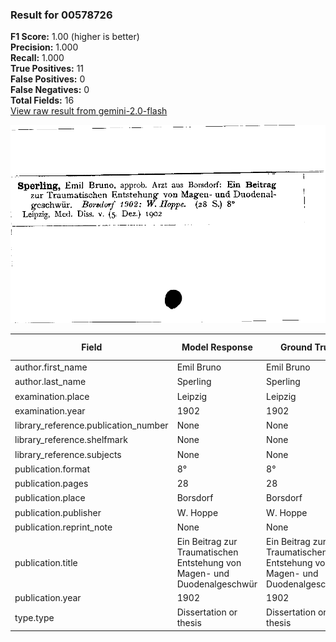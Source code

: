 ### Result for 00578726
**F1 Score:** 1.00 (higher is better)<br>**Precision:** 1.000<br>**Recall:** 1.000<br>**True Positives:** 11<br>**False Positives:** 0<br>**False Negatives:** 0<br>**Total Fields:** 16<br>[View raw result from gemini-2.0-flash](https://github.com/RISE-UNIBAS/humanities_data_benchmark/blob/main/results/2025-09-02/T0151/request_T0151_00578726.json)

<img src="https://github.com/RISE-UNIBAS/humanities_data_benchmark/blob/main/benchmarks/zettelkatalog/images/00578726.jpg?raw=true" alt="00578726" width="600px">

| Field | Model Response | Ground Truth | Fuzzy Score | Match |
|-------|----------------|--------------|-------------|-------|
| author.first_name | Emil Bruno | Emil Bruno | 1.000 | ✅ |
| author.last_name | Sperling | Sperling | 1.000 | ✅ |
| examination.place | Leipzig | Leipzig | 1.000 | ✅ |
| examination.year | 1902 | 1902 | 1.000 | ✅ |
| library_reference.publication_number | None | None | 1.000 | ✅ |
| library_reference.shelfmark | None | None | 1.000 | ✅ |
| library_reference.subjects | None | None | 1.000 | ✅ |
| publication.format | 8° | 8° | 1.000 | ✅ |
| publication.pages | 28 | 28 | 1.000 | ✅ |
| publication.place | Borsdorf | Borsdorf | 1.000 | ✅ |
| publication.publisher | W. Hoppe | W. Hoppe | 1.000 | ✅ |
| publication.reprint_note | None | None | 1.000 | ✅ |
| publication.title | Ein Beitrag zur Traumatischen Entstehung von Magen- und Duodenalgeschwür | Ein Beitrag zur Traumatischen Entstehung von Magen- und Duodenalgeschwcr | 0.979 | ✅ |
| publication.year | 1902 | 1902 | 1.000 | ✅ |
| type.type | Dissertation or thesis | Dissertation or thesis | 1.000 | ✅ |
